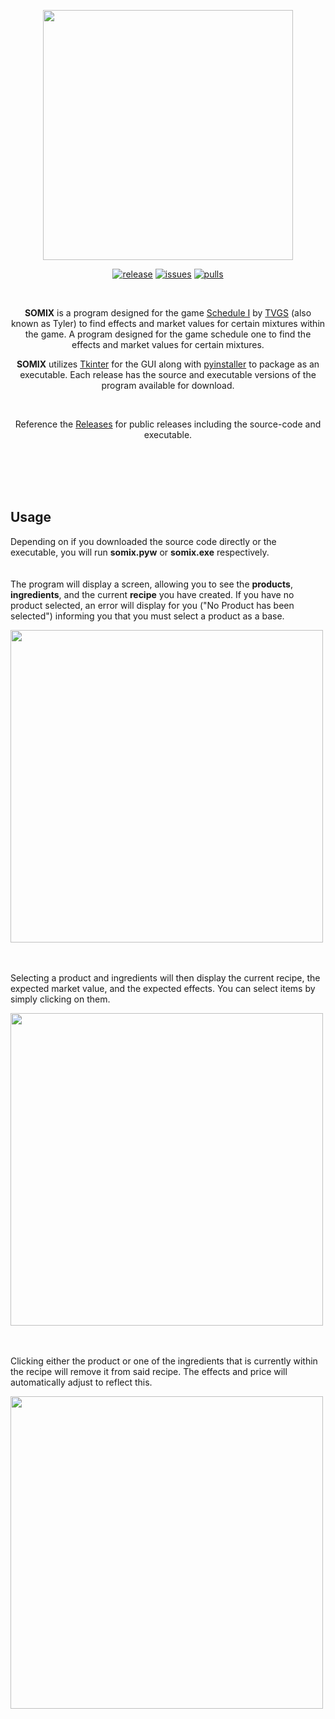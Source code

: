 <p align="center">
    <img src="https://github.com/user-attachments/assets/22851353-8862-43df-bd3d-a95e0ffc2c9c"
        height="400">
</p>
<p align="center">
<a href="https://github.com/irtsa-dev/somix-offline/releases/tag/v1.0.0">
        <img src="https://img.shields.io/badge/release-1.0.0-brightgreen"
            alt="release"></a>
<a href="https://github.com/irtsa-dev/somix-offline/issues">
        <img src="https://custom-icon-badges.demolab.com/github/issues-raw/irtsa-dev/somix-offline?logo=issue"
            alt="issues"></a>
<a href="https://github.com/irtsa-dev/somix-offline/pulls">
        <img src="https://custom-icon-badges.demolab.com/github/issues-pr/irtsa-dev/somix-offline?logo=git-pull-request"
            alt="pulls"></a>
</p>
<br />
<p align="center">
    <b>SOMIX</b> is a program designed for the game <a href="https://store.steampowered.com/app/3164500/Schedule_I/">Schedule I</a> by <a href="https://store.steampowered.com/search/?developer=TVGS">TVGS</a> (also known as Tyler) to find effects and market values for certain mixtures within the game.
  A program designed for the game schedule one to find the effects and market values for certain mixtures.
</p>
<p align="center">
    <b>SOMIX</b> utilizes <a href="https://github.com/python/cpython/blob/3.12/Lib/tkinter/__init__.py">Tkinter</a> for the GUI along with <a href="https://github.com/pyinstaller/pyinstaller">pyinstaller</a> to package as an executable. Each release has the source and executable versions of the program available for download.
</p>
<br />
<p align="center">
    Reference the <a href="https://github.com/irtsa-dev/somix-offline/releases">Releases</a> for public releases including the source-code and executable.
</p>
<br />
<br />
<br />
<br />

## Usage
Depending on if you downloaded the source code directly or the executable, you will run **somix.pyw** or **somix.exe** respectively.
<br />
<br />
<br />
The program will display a screen, allowing you to see the **products**, **ingredients**, and the current **recipe** you have created. If you have no product selected, an error will display for you ("No Product has been selected") informing you that you must select a product as a base.
<p align="left">
    <img src="https://github.com/user-attachments/assets/577b65ce-eada-4ae0-a7f9-ddcde647be86"
        height="500">
</p>
<br />
<br />
Selecting a product and ingredients will then display the current recipe, the expected market value, and the expected effects. You can select items by simply clicking on them.
<p align="left">
    <img src="https://github.com/user-attachments/assets/cedad76f-5e3b-495f-9681-b5272fa98c46"
        height="500">
</p>
<br />
<br />
Clicking either the product or one of the ingredients that is currently within the recipe will remove it from said recipe. The effects and price will automatically adjust to reflect this.
<p align="left">
    <img src="https://github.com/user-attachments/assets/b3538651-c2c3-4957-b962-bbfd0837da13"
        height="500">
</p>

